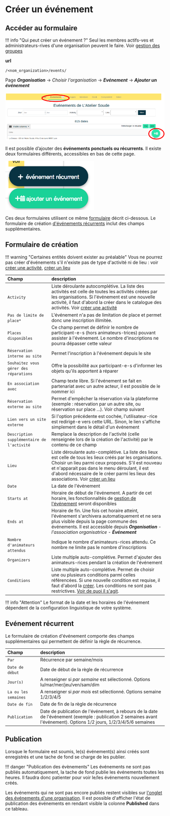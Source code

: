 # Créer un événement

## Accéder au formulaire

!!! info "Qui peut créer un événement ?"
    Seul les membres actifs-ves et administrateurs-rives d'une organisation peuvent le faire. Voir [gestion des groupes](../organization/groups.md)

**url** 
```
/<nom_organization>/events/
```

Page ***Organisation*** → *Choisir l'organisation* → ***Evénement*** → ***Ajouter un événement***


![Création d'un évènement](../assets/event/CreaEv.png)


Il est possible d’ajouter des **événements ponctuels ou récurrents**. Il existe deux formulaires différents, accessibles en bas de cette page.

![Création d'un évènement](../assets/event/CreaEvBtn.png#center)


Ces deux formulaires utilisent ce même [formulaire](#formulaire) décrit ci-dessous. Le formulaire de création [d'événements récurrents](#evenement-recurrent) inclut des champs supplémentaires.


## Formulaire de création 

!!! warning "Certaines entités doivent exister au préalable"
    Vous ne pourrez pas créer d'événements s'il n'existe pas de type d'activité ni de lieu : voir [créer une activité](../activity.md), [créer un lieu](../location.md)

| Champ | description |
|:--|:--|
|  ```Activity``` | Liste déroulante autocomplétive. La liste des activités est celle de toutes les activités créées par les organisations. Si l'événement est une nouvelle activité, il faut d'abord la créer dans le catalogue des activités. Voir [créer une activité](../activity.md) |
| ```Pas de limite de place*``` | L'événement n'a pas de limitation de place et permet donc une inscription illimitée. |
| ```Places disponibles``` | Ce champ permet de définir le nombre de participant-e-s (hors animateurs-trices) pouvant assister à l'événement. Le nombre d'inscriptions ne pourra dépasser cette valeur |
| ```Réservation interne au site``` | Permet l'inscription à l'événement depuis le site |
| ```Souhaitez vous gérer des réparations``` | Offre la possibilité aux participant-e-s d'informer les objets qu'ils apportent à réparer |
| ```En association avec``` | Champ texte libre. Si l'événement se fait en partenariat avec un autre acteur, il est possible de le nommer ici |
| ```Réservation externe au site``` | Permet d'empêcher la réservation via la plateforme (exemple : réservation par un autre site, ou réservation sur place ...). Voir champ suivant |
| ```Lien vers un site externe``` | Si l'option précédente est cochée, l'utilisateur-rice est redirigé-e vers cette URL. Sinon, le lien s'affiche simplement dans le détail d'un événement |
| ```Description supplémentaire de l'activité``` | Remplace la description de l'activité (celle renseignée lors de la création de l'activité) par le contenu de ce champ |
| ```Lieu``` | Liste déroulante auto-complétive. La liste des lieux est celle de tous les lieux créés par les organisations. Choisir un lieu parmi ceux proposés. S'il est nouveau et n'apparait pas dans le menu déroulant, il est d'abord nécessaire de le créer parmi les lieux des associations. Voir [créer un lieu](../location.md) |
| ```Date``` | La date de l'événement |
| ```Starts at``` | Horaire de début de l'événement. A partir de cet horaire, les fonctionnalités de [gestion de l'événement](manage-event.md) seront disponibles |
| ```Ends at``` | Horaire de fin. Une fois cet horaire atteint, l'événement s'archivera automatiquement et ne sera plus visible depuis la page commune des événements. Il est accessible depuis ***Organisation*** - *l'association organisatrice* - ***Événement*** |
| ```Nombre d'animateurs attendus``` | Indique le nombre d'animateurs-rices attendu. Ce nombre ne limite pas le nombre d'inscriptions |
| ```Organizers``` | Liste multiple auto-complétive. Permet d'ajouter des animateurs-rices pendant la création de l'événement |
| ```Conditions``` | Liste multiple auto-complétive. Permet de choisir une ou plusieurs conditions parmi celles référencées. Si une nouvelle condition est requise, il faut d'abord la [créer](../organization/manage#condition-dacces). Les conditions ne sont pas restrictives. [Voir de quoi il s'agit](../organization/manage#condition-dacces). |

!!! info "Attention"
    Le format de la date et les horaires de l'événement dépendent de la configuration linguistique de votre système.

## Evénement récurrent

Le formulaire de création d'événement comporte des champs supplémentaires qui permettent de définir la règle de récurrence. 

| Champ | description |
|:--|:--|
| ```Par``` | Récurrence par semaine/mois |
| ```Date de début``` | Date de début de la règle de récurrence |
| ```Jour(s)``` | A renseigner si *par semaine* est sélectionné. Options lu/mar/mer/jeu/ven/sam/dim |
| ```La ou les semaines``` | A renseigner si *par mois* est sélectionné. Options semaine 1/2/3/4/5 |
| ```Date de fin``` | Date de fin de la règle de récurrence |
| ```Publication``` | Date de publication de l'événement, à rebours de la date de l'événement (exemple : publication 2 semaines avant l'événement). Options 1/2 jours, 1/2/3/4/5/6 semaines |

## Publication

Lorsque le formulaire est soumis, le(s) événement(s) ainsi créés sont enregistrés et une tache de fond se charge de les publier.

!!! danger "Publication des évènements"
    Les événements ne sont pas publiés automatiquement, la tache de fond publie les événements toutes les heures. Il faudra donc patienter pour voir le/les événements nouvellement créés.

Les événements qui ne sont pas encore publiés restent visibles sur [l'onglet des événements d'une organisation](event-index.md). 
Il est possible d'afficher l'état de publication des événements en rendant visible la colonne **Published** dans ce tableau. 